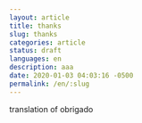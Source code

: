 ```yaml
---
layout: article
title: thanks
slug: thanks
categories: article
status: draft
languages: en
description: aaa
date: 2020-01-03 04:03:16 -0500
permalink: /en/:slug
---
```

translation of obrigado